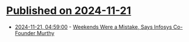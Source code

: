 # [Published on 2024-11-21](index.md)

* [2024-11-21, 04:59:00](https://soylentnews.org/article.pl?sid=24/11/20/0450234&from=rss) - [Weekends Were a Mistake, Says Infosys Co-Founder Murthy](https://soylentnews.org/article.pl?sid=24/11/20/0450234&from=rss)

